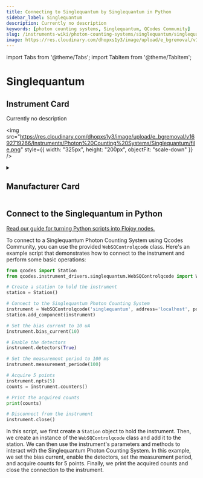 ```yaml
---
title: Connecting to Singlequantum by Singlequantum in Python
sidebar_label: Singlequantum
description: Currently no description
keywords: [photon counting systems, Singlequantum, QCodes Community]
slug: /instruments-wiki/photon-counting-systems/singlequantum/singlequantum
image: https://res.cloudinary.com/dhopxs1y3/image/upload/e_bgremoval/v1692719266/Instruments/Photon%20Counting%20Systems/Singlequantum/file.png
---
```


import Tabs from '@theme/Tabs';
import TabItem from '@theme/TabItem';

# Singlequantum

## Instrument Card

<div className="flex">

<div>

Currently no description

</div>

<img src="https://res.cloudinary.com/dhopxs1y3/image/upload/e_bgremoval/v1692719266/Instruments/Photon%20Counting%20Systems/Singlequantum/file.png" style={{ width: "325px", height: "200px", objectFit: "scale-down" }} />

</div>

<details>
<summary><h2>Manufacturer Card</h2></summary>

<img src="https://res.cloudinary.com/dhopxs1y3/image/upload/v1692126005/Instruments/Vendor%20Logos/SingleQuantum.png" style={{ width: "100%", height: "170px",objectFit: "scale-down" }} />

At Single Quantum, we confront every challenge with innovation, dedication, and passion. Founded in 2012, our team emerged as true pioneers of single photon detection technology: we were among the first to manufacture and commercialize superconducting nanowire single photon detectors. Since then, our multi-channel Single Quantum Eos photon detection system has been chosen by more than 100 academic and industrial labs all over the world to perform complex optical measurements. <a href="https://singlequantum.com/">Website</a>.

<ul>
  <li>Headquarters: Delft, Zuid-Holland, The Netherlands</li>
  <li>Yearly Revenue (millions, USD): 5.0</li>
</ul>
</details>

## Connect to the Singlequantum in Python

[Read our guide for turning Python scripts into Flojoy nodes.](https://docs.flojoy.ai/custom-nodes/creating-custom-node/)
<Tabs>
<TabItem value="QCodes Community" label="QCodes Community">

To connect to a Singlequantum Photon Counting System using Qcodes Community, you can use the provided `WebSQControlqcode` class. Here's an example script that demonstrates how to connect to the instrument and perform some basic operations:

```python
from qcodes import Station
from qcodes.instrument_drivers.singlequantum.WebSQControlqcode import WebSQControlqcode

# Create a station to hold the instrument
station = Station()

# Connect to the Singlequantum Photon Counting System
instrument = WebSQControlqcode('singlequantum', address='localhost', port=12000)
station.add_component(instrument)

# Set the bias current to 10 uA
instrument.bias_current(10)

# Enable the detectors
instrument.detectors(True)

# Set the measurement period to 100 ms
instrument.measurement_periode(100)

# Acquire 5 points
instrument.npts(5)
counts = instrument.counters()

# Print the acquired counts
print(counts)

# Disconnect from the instrument
instrument.close()
```

In this script, we first create a `Station` object to hold the instrument. Then, we create an instance of the `WebSQControlqcode` class and add it to the station. We can then use the instrument's parameters and methods to interact with the Singlequantum Photon Counting System. In this example, we set the bias current, enable the detectors, set the measurement period, and acquire counts for 5 points. Finally, we print the acquired counts and close the connection to the instrument.

</TabItem>
</Tabs>